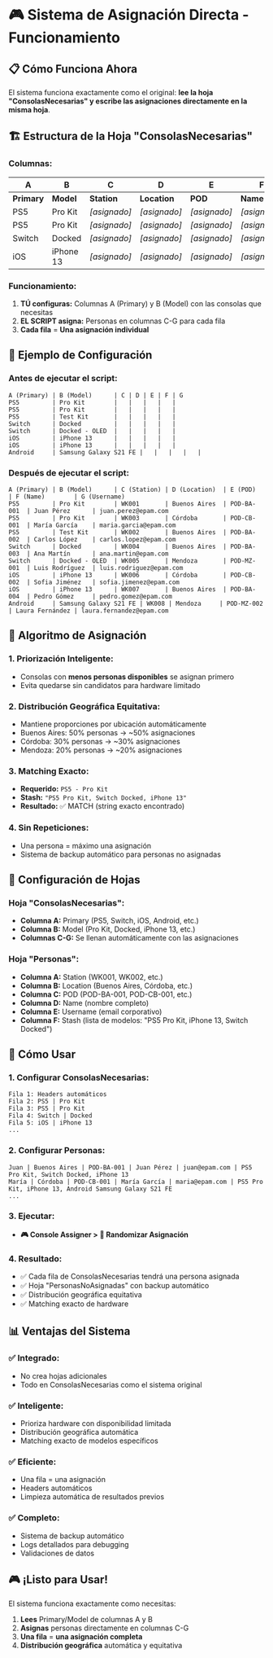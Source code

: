 # 🎮 Sistema de Asignación Directa - Funcionamiento

## 📋 Cómo Funciona Ahora

El sistema funciona exactamente como el original: **lee la hoja "ConsolasNecesarias" y escribe las asignaciones directamente en la misma hoja**.

## 🏗️ Estructura de la Hoja "ConsolasNecesarias"

### Columnas:
| A | B | C | D | E | F | G |
|---|---|---|---|---|---|---|
| **Primary** | **Model** | **Station** | **Location** | **POD** | **Name** | **Username** |
| PS5 | Pro Kit | *[asignado]* | *[asignado]* | *[asignado]* | *[asignado]* | *[asignado]* |
| PS5 | Pro Kit | *[asignado]* | *[asignado]* | *[asignado]* | *[asignado]* | *[asignado]* |
| Switch | Docked | *[asignado]* | *[asignado]* | *[asignado]* | *[asignado]* | *[asignado]* |
| iOS | iPhone 13 | *[asignado]* | *[asignado]* | *[asignado]* | *[asignado]* | *[asignado]* |

### Funcionamiento:
1. **TÚ configuras:** Columnas A (Primary) y B (Model) con las consolas que necesitas
2. **EL SCRIPT asigna:** Personas en columnas C-G para cada fila
3. **Cada fila** = **Una asignación individual**

## 📝 Ejemplo de Configuración

### Antes de ejecutar el script:
```
A (Primary) | B (Model)      | C | D | E | F | G
PS5         | Pro Kit        |   |   |   |   |  
PS5         | Pro Kit        |   |   |   |   |  
PS5         | Test Kit       |   |   |   |   |  
Switch      | Docked         |   |   |   |   |  
Switch      | Docked - OLED  |   |   |   |   |  
iOS         | iPhone 13      |   |   |   |   |  
iOS         | iPhone 13      |   |   |   |   |  
Android     | Samsung Galaxy S21 FE |   |   |   |   |  
```

### Después de ejecutar el script:
```
A (Primary) | B (Model)      | C (Station) | D (Location)  | E (POD)     | F (Name)        | G (Username)
PS5         | Pro Kit        | WK001       | Buenos Aires  | POD-BA-001  | Juan Pérez      | juan.perez@epam.com
PS5         | Pro Kit        | WK003       | Córdoba       | POD-CB-001  | María García    | maria.garcia@epam.com
PS5         | Test Kit       | WK002       | Buenos Aires  | POD-BA-002  | Carlos López    | carlos.lopez@epam.com
Switch      | Docked         | WK004       | Buenos Aires  | POD-BA-003  | Ana Martín      | ana.martin@epam.com
Switch      | Docked - OLED  | WK005       | Mendoza       | POD-MZ-001  | Luis Rodríguez  | luis.rodriguez@epam.com
iOS         | iPhone 13      | WK006       | Córdoba       | POD-CB-002  | Sofia Jiménez   | sofia.jimenez@epam.com
iOS         | iPhone 13      | WK007       | Buenos Aires  | POD-BA-004  | Pedro Gómez     | pedro.gomez@epam.com
Android     | Samsung Galaxy S21 FE | WK008 | Mendoza     | POD-MZ-002  | Laura Fernández | laura.fernandez@epam.com
```

## 🎯 Algoritmo de Asignación

### 1. **Priorización Inteligente:**
- Consolas con **menos personas disponibles** se asignan primero
- Evita quedarse sin candidatos para hardware limitado

### 2. **Distribución Geográfica Equitativa:**
- Mantiene proporciones por ubicación automáticamente
- Buenos Aires: 50% personas → ~50% asignaciones
- Córdoba: 30% personas → ~30% asignaciones
- Mendoza: 20% personas → ~20% asignaciones

### 3. **Matching Exacto:**
- **Requerido:** `PS5 - Pro Kit`
- **Stash:** `"PS5 Pro Kit, Switch Docked, iPhone 13"`  
- **Resultado:** ✅ MATCH (string exacto encontrado)

### 4. **Sin Repeticiones:**
- Una persona = máximo una asignación
- Sistema de backup automático para personas no asignadas

## 🔧 Configuración de Hojas

### Hoja "ConsolasNecesarias":
- **Columna A:** Primary (PS5, Switch, iOS, Android, etc.)
- **Columna B:** Model (Pro Kit, Docked, iPhone 13, etc.)
- **Columnas C-G:** Se llenan automáticamente con las asignaciones

### Hoja "Personas":
- **Columna A:** Station (WK001, WK002, etc.)
- **Columna B:** Location (Buenos Aires, Córdoba, etc.)
- **Columna C:** POD (POD-BA-001, POD-CB-001, etc.)
- **Columna D:** Name (nombre completo)
- **Columna E:** Username (email corporativo)
- **Columna F:** Stash (lista de modelos: "PS5 Pro Kit, iPhone 13, Switch Docked")

## 🚀 Cómo Usar

### 1. Configurar ConsolasNecesarias:
```
Fila 1: Headers automáticos
Fila 2: PS5 | Pro Kit
Fila 3: PS5 | Pro Kit  
Fila 4: Switch | Docked
Fila 5: iOS | iPhone 13
...
```

### 2. Configurar Personas:
```
Juan | Buenos Aires | POD-BA-001 | Juan Pérez | juan@epam.com | PS5 Pro Kit, Switch Docked, iPhone 13
María | Córdoba | POD-CB-001 | María García | maria@epam.com | PS5 Pro Kit, iPhone 13, Android Samsung Galaxy S21 FE
...
```

### 3. Ejecutar:
- **🎮 Console Assigner > 🎲 Randomizar Asignación**

### 4. Resultado:
- ✅ Cada fila de ConsolasNecesarias tendrá una persona asignada
- ✅ Hoja "PersonasNoAsignadas" con backup automático
- ✅ Distribución geográfica equitativa
- ✅ Matching exacto de hardware

## 📊 Ventajas del Sistema

### ✅ **Integrado:**
- No crea hojas adicionales
- Todo en ConsolasNecesarias como el sistema original

### ✅ **Inteligente:**
- Prioriza hardware con disponibilidad limitada
- Distribución geográfica automática
- Matching exacto de modelos específicos

### ✅ **Eficiente:**
- Una fila = una asignación
- Headers automáticos
- Limpieza automática de resultados previos

### ✅ **Completo:**
- Sistema de backup automático
- Logs detallados para debugging
- Validaciones de datos

## 🎮 ¡Listo para Usar!

El sistema funciona exactamente como necesitas:
1. **Lees** Primary/Model de columnas A y B
2. **Asignas** personas directamente en columnas C-G
3. **Una fila** = **una asignación completa**
4. **Distribución geográfica** automática y equitativa
